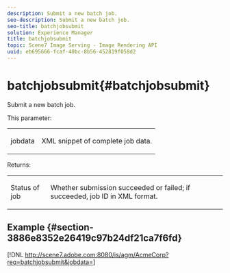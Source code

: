 ```yaml
---
description: Submit a new batch job.
seo-description: Submit a new batch job.
seo-title: batchjobsubmit
solution: Experience Manager
title: batchjobsubmit
topic: Scene7 Image Serving - Image Rendering API
uuid: eb695666-fcaf-40bc-8b56-452819f058d2
---
```


# batchjobsubmit{#batchjobsubmit}

Submit a new batch job.

This parameter:

<table id="simpletable_11A94D630A21426F9A1CEF5EB3B9E789"> 
 <tr class="strow"> 
  <td class="stentry"> <p> <span class="codeph"> jobdata </span> </p> </td> 
  <td class="stentry"> <p>XML snippet of complete job data. </p> </td> 
 </tr> 
</table>

Returns:

<table id="simpletable_7C82E4A8520440F5A5ABBC1BCB286AB2"> 
 <tr class="strow"> 
  <td class="stentry"> <p>Status of job </p> </td> 
  <td class="stentry"> <p>Whether submission succeeded or failed; if succeeded, job ID in XML format. </p> </td> 
 </tr> 
</table>

## Example {#section-3886e8352e26419c97b24df21ca7f6fd}

[!DNL http://scene7.adobe.com:8080/is/agm/AcmeCorp?req=batchjobsubmit&jobdata=<URLEncodedXMLFileContents>] 
